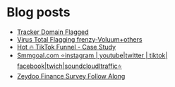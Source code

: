 # Blog posts
<!-- BLOG-POST-LIST:START -->
- [Tracker Domain Flagged](https://afflift.com/f/threads/tracker-domain-flagged.10287/)
- [Virus Total Flagging frenzy-Voluum+others](https://afflift.com/f/threads/virus-total-flagging-frenzy-voluum-others.10293/)
- [Hot 🔥 TikTok Funnel - Case Study](https://afflift.com/f/threads/hot-%F0%9F%94%A5-tiktok-funnel-case-study.10290/)
- [Smmgoal.com ⭐instagram | youtube|twitter | tiktok| facebook|twich|soundcloudltraffic⭐](https://afflift.com/f/threads/smmgoal-com-%E2%AD%90instagram-youtube-twitter-tiktok-facebook-twich-soundcloudltraffic%E2%AD%90.6393/)
- [Zeydoo Finance Survey Follow Along](https://afflift.com/f/threads/zeydoo-finance-survey-follow-along.10174/)
<!-- BLOG-POST-LIST:END -->
